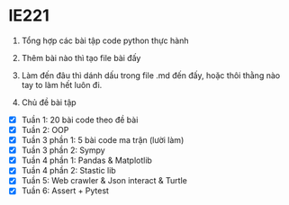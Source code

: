 # IE221

1. Tổng hợp các bài tập code python thực hành

2. Thêm bài nào thì tạo file bài đấy

3. Làm đến đâu thì dánh dấu trong file .md đến đấy, hoặc thôi thằng nào tay to làm hết luôn đi.

4. Chủ đề bài tập
- [x] Tuần 1: 20 bài code theo đề bài
- [x] Tuần 2: OOP
- [x] Tuần 3 phần 1: 5 bài code ma trận (lười làm)
- [x] Tuần 3 phần 2: Sympy
- [x] Tuần 4 phần 1: Pandas & Matplotlib
- [x] Tuần 4 phần 2: Stastic lib
- [x] Tuần 5: Web crawler & Json interact & Turtle
- [x] Tuần 6: Assert + Pytest
